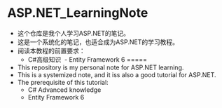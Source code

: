 # ASP.NET_LearningNote

* 这个仓库是我个人学习ASP.NET的笔记。
* 这是一个系统化的笔记，也适合成为ASP.NET的学习教程。
* 阅读本教程的前置要求：
  - C#高级知识
  - Entity Framework 6
=====
* This repository is my personal note for ASP.NET learning.
* This is a systemized note, and it iss also a good tutorial for ASP.NET.
* The prerequisite of this tutorial:
  - C# Advanced knowledge
  - Entity Framework 6
